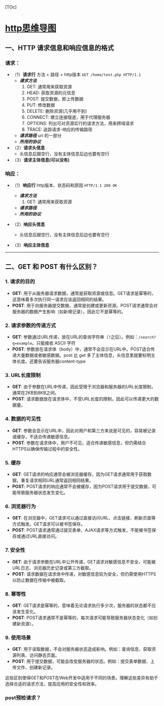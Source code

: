 [TOc]
# [http思维导图](https://www.processon.com/view/link/5c97952de4b0ab74ece439cd)

## 一、HTTP 请求信息和响应信息的格式
### 请求：
- （1）**请求行** 方法 + 路径 + http版本 `GET /home/test.php HTTP/1.1`
  - ***请求方法*** 
    1. GET: 通常用来获取资源
    2. HEAD: 获取资源的元信息
    3. POST: 提交数据，即上传数据
    4. PUT: 修改数据
    5. DELETE: 删除资源(几乎用不到)
    6. CONNECT: 建立连接隧道，用于代理服务器
    7. OPTIONS: 列出可对资源实行的请求方法，用来跨域请求
    8. TRACE: 追踪请求-响应的传输路径
  - ***请求路径***  url 的一部分
  - ***所用的协议***
- （2）**请求头信息**
  - 头信息后跟空行，没有主体信息后边也要有空行
- （3）**请求主体信息(可以没有)**


### 响应：
- （1）**响应行** http版本、状态码和原因 `HTTP/1.1 200 OK`

  - ***请求方法*** 
    1. GET: 通常用来获取资源
  - ***请求路径*** 
  - ***所用的协议***
- （2）**响应头信息**
  - 头信息后跟空行，没有主体信息后边也要有空行
- （3）**响应主体信息**

---

## 二、GET 和 POST 有什么区别？

### 1. **请求的目的**
   - **GET**: 用于从服务器请求数据，通常是获取资源或信息。GET请求是幂等的，这意味着多次执行同一请求应该返回相同的结果。
   - **POST**: 用于向服务器提交数据，通常是创建或更新资源。POST请求通常会对服务器的数据产生影响（如新增记录），因此它不是幂等的。

### 2. **请求参数的传递方式**
   - **GET**: 参数通过URL传递，放在URL的查询字符串（`?`之后）。例如：`/search?q=example`。只能接收 ASCII 字符
   - **POST**: 参数放在请求体（body）中，通常不会显示在URL中。POST适合传递大量数据或者敏感数据。post 比 get 多了主体信息，头信息里就要标明主体长度。还要告诉服务器content-type

### 3. **URL长度限制**
   - **GET**: 由于参数在URL中传递，因此受限于浏览器和服务器的URL长度限制，通常在2KB到8KB之间。
   - **POST**: 请求数据放在请求体中，不受URL长度的限制，因此可以传递更大的数据量。

### 4. **数据的可见性**
   - **GET**: 参数会显示在URL中，因此对用户和第三方来说是可见的，容易被记录或缓存，不适合传递敏感信息。
   - **POST**: 参数在请求体中，用户不可见，适合传递敏感信息，但仍需结合HTTPS以确保传输过程中的安全性。

### 5. **缓存**
   - **GET**: GET请求的响应通常会被浏览器缓存，因为GET请求通常用于获取数据，重复请求相同URL通常返回相同结果。
   - **POST**: POST请求的响应通常不会被缓存，因为POST请求用于提交数据，可能导致服务器状态发生变化。

### 6. **浏览器行为**
   - **GET**: 在浏览器中，GET请求可以通过直接访问URL、点击链接、刷新页面等方式触发。GET请求可以被书签保存。
   - **POST**: POST请求通常通过提交表单、AJAX请求等方式触发，不能被书签保存或通过URL直接访问。

### 7. **安全性**
   - **GET**: 由于请求参数在URL中公开传递，GET请求对敏感信息不安全，可能被URL日志、浏览器历史记录或第三方截取。
   - **POST**: 请求数据在请求体中传递，对敏感信息较为安全，但仍需使用HTTPS以防止数据在传输中被截取。

### 8. **幂等性**
   - **GET**: GET请求是幂等的，意味着无论请求执行多少次，服务器的状态都不应该发生变化。
   - **POST**: POST请求通常不是幂等的，每次请求可能导致服务器状态变化（如创建新资源）。

### 9. **使用场景**
   - **GET**: 用于读取数据，不会对服务器状态造成影响。例如：查询信息、获取资源列表、访问静态页面。
   - **POST**: 用于提交数据，可能会改变服务器的状态。例如：提交表单数据、上传文件、创建新记录。

这些区别使得GET和POST在Web开发中适用于不同的场景。理解这些差异有助于选择合适的请求方法，提高应用的安全性和效率。

### post预检请求？